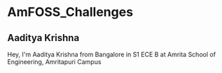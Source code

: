 # AmFOSS_Challenges
## Aaditya Krishna

Hey, I'm Aaditya Krishna from Bangalore in S1 ECE B at Amrita School of Engineering, Amritapuri Campus
